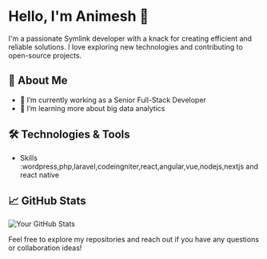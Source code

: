 # Hello, I'm Animesh 👋

I'm a passionate Symlink developer with a knack for creating efficient and reliable solutions. I love exploring new technologies and contributing to open-source projects.

## 🚀 About Me
- 🔭 I’m currently working as a Senior Full-Stack Developer
- 🌱 I’m learning more about big data analytics

## 🛠️ Technologies & Tools
- Skills :wordpress,php,laravel,codeingniter,react,angular,vue,nodejs,nextjs and react native
  
## 📈 GitHub Stats
![Your GitHub Stats](https://github-readme-stats.vercel.app/api?username=animeshmanna98&show_icons=true&theme=radical)


Feel free to explore my repositories and reach out if you have any questions or collaboration ideas!
